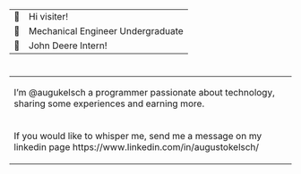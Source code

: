 <html>
<head>
<h2>
  <table>
  <tr><td>👋</td><td> Hi visiter!</td></tr>
  <tr><td>&#128209;</td><td>Mechanical Engineer Undergraduate</td></tr>
      <tr><td>&#128668;</td><td>John Deere Intern!</td></tr>
  </table>
<h2>
</head>
<body>
<h1>
<table>
<tr>
<td>
<p>I’m @augukelsch a programmer passionate about technology, sharing some experiences and earning more.</p>
</td>
</tr>
<tr>
<td>
<p>If you would like to whisper me, send me a message  on  my linkedin page  https://www.linkedin.com/in/augustokelsch/</p>
</td>
</h1>
</tr>
</table>
<!---
augukelsch/augukelsch is a ✨ special ✨ repository because its `README.md` (this file) appears on your GitHub profile.
You can click the Preview link to take a look at your changes.
--->
</body>
</html>
